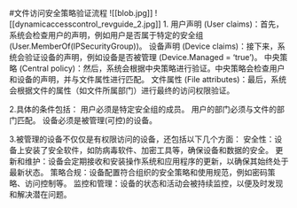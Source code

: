 #文件访问安全策略验证流程
![[blob.jpg]]
![[dynamicaccesscontrol_revguide_2.jpg]]
1.
    用户声明 (User claims)：首先，系统会检查用户的声明，例如用户是否属于特定的安全组 (User.MemberOf(IPSecurityGroup))。
    设备声明 (Device claims)：接下来，系统会验证设备的声明，例如设备是否被管理 (Device.Managed = ‘true’)。
    中央策略 (Central policy)：然后，系统会根据中央策略进行验证。中央策略会检查用户和设备的声明，并与文件属性进行匹配。
    文件属性 (File attributes)：最后，系统会根据文件的属性（如文件所属部门）进行最终的访问权限验证。

2.具体的条件包括：
    用户必须是特定安全组的成员。
    用户的部门必须与文件的部门匹配。
    设备必须是被管理(可控)的设备。

3.被管理的设备不仅仅是有权限访问的设备，还包括以下几个方面：
    安全性：设备上安装了安全软件，如防病毒软件、加密工具等，确保设备和数据的安全。
    更新和维护：设备会定期接收和安装操作系统和应用程序的更新，以确保其始终处于最新状态。
    策略合规：设备配置符合组织的安全策略和使用规范，例如密码策略、访问控制等。
    监控和管理：设备的状态和活动会被持续监控，以便及时发现和解决潜在问题。

